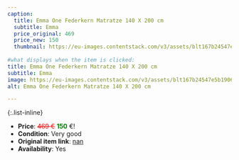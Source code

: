 ```yaml
---
caption:
  title: Emma One Federkern Matratze 140 X 200 cm
  subtitle: Emma
  price_original: 469
  price_new: 150
  thumbnail: https://eu-images.contentstack.com/v3/assets/blt167b24547e5b1906/bltd1bdd0629f4bef30/660ee26c203d2a24908629be/DE_Flip_25_(Orange)_Gallery_Hero_2_with_stiwa.png?width=1920&format=pjpg&auto=webp&quality=80&disable=upscale
  
#what displays when the item is clicked:
title: Emma One Federkern Matratze 140 X 200 cm
subtitle: Emma
image: https://eu-images.contentstack.com/v3/assets/blt167b24547e5b1906/bltd1bdd0629f4bef30/660ee26c203d2a24908629be/DE_Flip_25_(Orange)_Gallery_Hero_2_with_stiwa.png?width=1920&format=pjpg&auto=webp&quality=80&disable=upscale
alt: Emma One Federkern Matratze 140 X 200 cm

---
```

{:.list-inline} 
- **Price**: <span style="color:red"><del>469 €</del></span> <span style="color:green">**150**</span> €!
- **Condition**: Very good
- **Original item link**: [nan](Here)
- **Availability**: Yes
